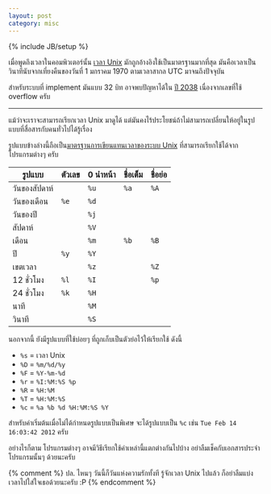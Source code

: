 ```yaml
---
layout: post
category: misc
---
```

{% include JB/setup %}

เมื่อพูดถึงเวลาในคอมพิวเตอร์นั้น [เวลา Unix](http://en.wikipedia.org/wiki/Unix_time) มักถูกอ้างอิงใช้เป็นมาตรฐานมากที่สุด มันคือเวลาเป็นวินาทีนับจากเที่ยงคืนของวันที่ 1 มกราคม 1970 ตามเวลาสากล UTC มาจนถึงปัจจุบัน

สำหรับระบบที่ implement มันแบบ 32 บิท อาจพบปัญหาได้ใน [ปี 2038](http://en.wikipedia.org/wiki/Year_2038_problem) เนื่องจากเลขที่ใช้ overflow ครับ

---

แม้ว่าจะเราจะสามารถเรียกเวลา Unix มาดูได้ แต่มันคงไร้ประโยชน์ถ้าไม่สามารถเปลี่ยนให้อยู่ในรูปแบบที่สื่อสารกับคนทั่วไปได้รู้เรื่อง

รูปแบบข้างล่างนี้ถือเป็น[มาตรฐานการเขียนแทนเวลาของระบบ Unix](http://en.wikipedia.org/wiki/Date_(Unix)) ที่สามารถเรียกใช้ได้จากโปรแกรมต่างๆ ครับ

| รูปแบบ      | ตัวเลข | 0 นำหน้า | ชื่อเต็ม | ชื่อย่อ |
| ---------- | ----- | ------- | ----- | ---- |
| วันของสัปดาห์ |       |   `%u`  |  `%a` | `%A` |
| วันของเดือน  |  `%e` |   `%d`  |       |      |
| วันของปี     |       |   `%j`  |       |      |
| สัปดาห์      |       |   `%V`  |       |      |
| เดือน       |       |   `%m`  |  `%b` | `%B` |
| ปี          |  `%y` |   `%Y`  |       |      |
| เขตเวลา    |       |   `%z`  |       | `%Z` |
| 12 ชั่วโมง   |  `%l` |   `%I`  |       | `%p` |
| 24 ชั่วโมง   |  `%k` |   `%H`  |       |      |
| นาที        |       |   `%M`  |       |      |
| วินาที       |       |   `%S`  |       |      |

นอกจากนี้ ยังมีรูปแบบที่ใช้บ่อยๆ ที่ถูกเก็บเป็นตัวย่อไว้ให้เรียกใช้ ดังนี้

- `%s` = เวลา Unix
- `%D` = `%m/%d/%y`
- `%F` = `%Y-%m-%d`
- `%r` = `%I:%M:%S %p`
- `%R` = `%H:%M`
- `%T` = `%H:%M:%S`
- `%c` = `%a %b %d %H:%M:%S %Y`

สำหรับค่าเริ่มต้นเมื่อไม่ได้กำหนดรูปแบบเป็นพิเศษ จะได้รูปแบบเป็น `%c` เช่น `Tue Feb 14 16:03:42 2012` ครับ

อย่างไรก็ตาม โปรแกรมต่างๆ อาจมีวิธีเรียกใช้ค่าเหล่านี้แตกต่างกันไปบ้าง อย่าลืมเช็คกับเอกสารประจำโปรแกรมนั้นๆ ด้วยนะครับ

{% comment %}
ปล. ไหนๆ วันนี้ก็วันแห่งความรักทั้งที รู้จักเวลา Unix ไปแล้ว ก็อย่าลืมแบ่งเวลาไปใส่ใจเธอด้วยนะครับ :P
{% endcomment %}

